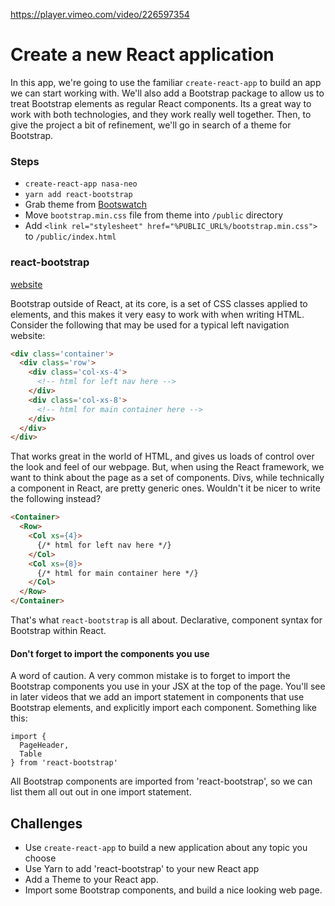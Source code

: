 https://player.vimeo.com/video/226597354

# Create a new React application

In this app, we're going to use the familiar ```create-react-app``` to build an app we can start working with.  We'll also add a Bootstrap package to allow us to treat Bootstrap elements as regular React components.  Its a great way to work with both technologies, and they work really well together.  Then, to give the project a bit of refinement, we'll go in search of a theme for Bootstrap.

### Steps

* ```create-react-app nasa-neo```
* ```yarn add react-bootstrap```
* Grab theme from [Bootswatch](http://www.bootswatch.com)
* Move ```bootstrap.min.css``` file from theme into ```/public``` directory
* Add ```<link rel="stylesheet" href="%PUBLIC_URL%/bootstrap.min.css">``` to ```/public/index.html```

### react-bootstrap
[website](https://react-bootstrap.github.io/getting-started.html)

Bootstrap outside of React, at its core, is a set of CSS classes applied to elements, and this makes it very easy to work with when writing HTML.  Consider the following that may be used for a typical left navigation website:

```HTML
<div class='container'>
  <div class='row'>
    <div class='col-xs-4'>
      <!-- html for left nav here -->
    </div>
    <div class='col-xs-8'>
      <!-- html for main container here -->
    </div>
  </div>
</div>
```

That works great in the world of HTML, and gives us loads of control over the look and feel of our webpage.  But, when using the React framework, we want to think about the page as a set of components.  Divs, while technically a component in React, are pretty generic ones.  Wouldn't it be nicer to write the following instead?

```HTML
<Container>
  <Row>
    <Col xs={4}>
      {/* html for left nav here */}
    </Col>
    <Col xs={8}>
      {/* html for main container here */}
    </Col>
  </Row>
</Container>
```

That's what ```react-bootstrap``` is all about.  Declarative, component syntax for Bootstrap within React.

#### Don't forget to import the components you use

A word of caution.  A very common mistake is to forget to import the Bootstrap components you use in your JSX at the top of the page.  You'll see in later videos that we add an import statement in components that use Bootstrap elements, and explicitly import each component.  Something like this:

```JS
import {
  PageHeader,
  Table
} from 'react-bootstrap'
```

All Bootstrap components are imported from 'react-bootstrap', so we can list them all out out in one import statement.

## Challenges
* Use ```create-react-app``` to build a new application about any topic you choose
* Use Yarn to add 'react-bootstrap' to your new React app
* Add a Theme to your React app.
* Import some Bootstrap components, and build a nice looking web page.
